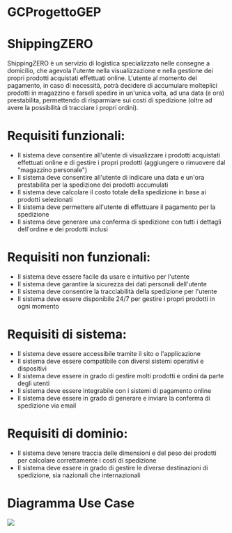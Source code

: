 # GCProgettoGEP

# ShippingZERO

ShippingZERO è un servizio di logistica specializzato nelle consegne a domicilio, che agevola l'utente nella visualizzazione e nella gestione 
dei propri prodotti acquistati effettuati online.
L'utente al momento del pagamento, in caso di necessità, potrà decidere di accumulare molteplici prodotti in magazzino e farseli spedire in un'unica volta, 
ad una data (e ora) prestabilita, permettendo di risparmiare sui costi di spedizione (oltre ad avere la possibilità di tracciare i propri ordini).

# Requisiti funzionali:
- Il sistema deve consentire all'utente di visualizzare i prodotti acquistati effettuati online e di gestire i propri prodotti (aggiungere o rimuovere dal "magazzino personale")
- Il sistema deve consentire all'utente di indicare una data e un'ora prestabilita per la spedizione dei prodotti accumulati
- Il sistema deve calcolare il costo totale della spedizione in base ai prodotti selezionati
- Il sistema deve permettere all'utente di effettuare il pagamento per la spedizione
- Il sistema deve generare una conferma di spedizione con tutti i dettagli dell'ordine e dei prodotti inclusi

# Requisiti non funzionali:
- Il sistema deve essere facile da usare e intuitivo per l'utente
- Il sistema deve garantire la sicurezza dei dati personali dell'utente
- Il sistema deve consentire la tracciabilità della spedizione per l'utente
- Il sistema deve essere disponibile 24/7 per gestire i propri prodotti in ogni momento

# Requisiti di sistema:
- Il sistema deve essere accessibile tramite il sito o l'applicazione
- Il sistema deve essere compatibile con diversi sistemi operativi e dispositivi
- Il sistema deve essere in grado di gestire molti prodotti e ordini da parte degli utenti
- Il sistema deve essere integrabile con i sistemi di pagamento online
- Il sistema deve essere in grado di generare e inviare la conferma di spedizione via email

# Requisiti di dominio:
- Il sistema deve tenere traccia delle dimensioni e del peso dei prodotti per calcolare correttamente i costi di spedizione
- Il sistema deve essere in grado di gestire le diverse destinazioni di spedizione, sia nazionali che internazionali

# Diagramma Use Case
 <img src="http://yuml.me/diagram/scruffy/usecase/[Utente]-(Accesso),
[Utente]-(Visualizza Profilo),
[Utente]-(Lista Prodotti Ordinati),
[Utente]-(Il tuo Magazzino),
(Il tuo Magazzino)<(Aggiungi Prodotto),
(Il tuo Magazzino)<(Rimuovi Prodotto),
[Utente]-(Spedisci),
(Spedisci)>(Inserisci data e ora di arrivo),
(Inserisci data e ora di arrivo)>(Scegli indirizzo),
(Scegli indirizzo)>(Pagare Spedizione)">
